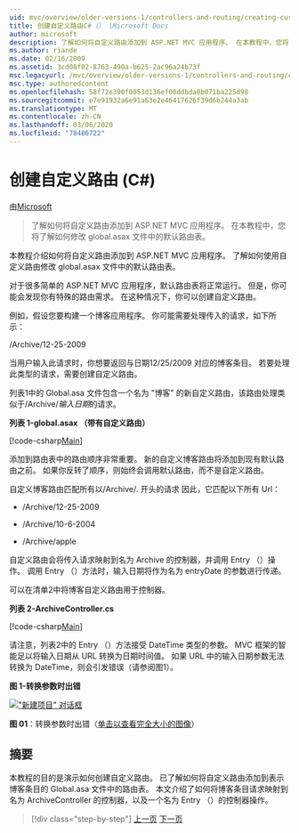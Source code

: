```yaml
---
uid: mvc/overview/older-versions-1/controllers-and-routing/creating-custom-routes-cs
title: 创建自定义路由C#（） |Microsoft Docs
author: microsoft
description: 了解如何将自定义路由添加到 ASP.NET MVC 应用程序。 在本教程中，您将了解如何修改 global.asax 文件中的默认路由表。
ms.author: riande
ms.date: 02/16/2009
ms.assetid: 3cd08f02-8763-490a-b625-2ac96a24b73f
msc.legacyurl: /mvc/overview/older-versions-1/controllers-and-routing/creating-custom-routes-cs
msc.type: authoredcontent
ms.openlocfilehash: 58f72e390f0053d136ef00ddbda0b071ba225d98
ms.sourcegitcommit: e7e91932a6e91a63e2e46417626f39d6b244a3ab
ms.translationtype: MT
ms.contentlocale: zh-CN
ms.lasthandoff: 03/06/2020
ms.locfileid: "78486722"
---
```

# <a name="creating-custom-routes-c"></a>创建自定义路由 (C#)

由[Microsoft](https://github.com/microsoft)

> 了解如何将自定义路由添加到 ASP.NET MVC 应用程序。 在本教程中，您将了解如何修改 global.asax 文件中的默认路由表。

本教程介绍如何将自定义路由添加到 ASP.NET MVC 应用程序。 了解如何使用自定义路由修改 global.asax 文件中的默认路由表。

对于很多简单的 ASP.NET MVC 应用程序，默认路由表将正常运行。 但是，你可能会发现你有特殊的路由需求。 在这种情况下，你可以创建自定义路由。

例如，假设您要构建一个博客应用程序。 你可能需要处理传入的请求，如下所示：

/Archive/12-25-2009

当用户输入此请求时，你想要返回与日期12/25/2009 对应的博客条目。 若要处理此类型的请求，需要创建自定义路由。

列表1中的 Global.asa 文件包含一个名为 "博客" 的新自定义路由，该路由处理类似于/Archive/*输入日期*的请求。

**列表 1-global.asax （带有自定义路由）**

[!code-csharp[Main](creating-custom-routes-cs/samples/sample1.cs)]

添加到路由表中的路由顺序非常重要。 新的自定义博客路由将添加到现有默认路由之前。 如果你反转了顺序，则始终会调用默认路由，而不是自定义路由。

自定义博客路由匹配所有以/Archive/. 开头的请求 因此，它匹配以下所有 Url：

- /Archive/12-25-2009

- /Archive/10-6-2004

- /Archive/apple

自定义路由会将传入请求映射到名为 Archive 的控制器，并调用 Entry （）操作。 调用 Entry （）方法时，输入日期将作为名为 entryDate 的参数进行传递。

可以在清单2中将博客自定义路由用于控制器。

**列表 2-ArchiveController.cs**

[!code-csharp[Main](creating-custom-routes-cs/samples/sample2.cs)]

请注意，列表2中的 Entry （）方法接受 DateTime 类型的参数。 MVC 框架的智能足以将输入日期从 URL 转换为日期时间值。 如果 URL 中的输入日期参数无法转换为 DateTime，则会引发错误（请参阅图1）。

**图 1-转换参数时出错**

[!["新建项目" 对话框](creating-custom-routes-cs/_static/image1.jpg)](creating-custom-routes-cs/_static/image1.png)

**图 01**：转换参数时出错（[单击以查看完全大小的图像](creating-custom-routes-cs/_static/image2.png)）

## <a name="summary"></a>摘要

本教程的目的是演示如何创建自定义路由。 已了解如何将自定义路由添加到表示博客条目的 Global.asa 文件中的路由表。 本文介绍了如何将博客条目请求映射到名为 ArchiveController 的控制器，以及一个名为 Entry （）的控制器操作。

> [!div class="step-by-step"]
> [上一页](aspnet-mvc-controllers-overview-cs.md)
> [下一页](creating-a-route-constraint-cs.md)
